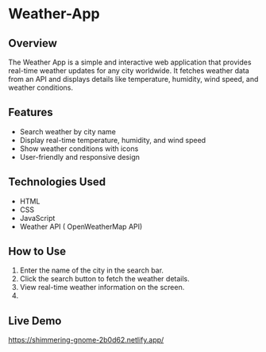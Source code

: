 # Weather-App

## Overview
The Weather App is a simple and interactive web application that provides real-time weather updates for any city worldwide. It fetches weather data from an API and displays details like temperature, humidity, wind speed, and weather conditions.

## Features
- Search weather by city name
- Display real-time temperature, humidity, and wind speed
- Show weather conditions with icons
- User-friendly and responsive design

## Technologies Used
- HTML
- CSS
- JavaScript
- Weather API ( OpenWeatherMap API)

## How to Use
1. Enter the name of the city in the search bar.
2. Click the search button to fetch the weather details.
3. View real-time weather information on the screen.
4. 
## Live Demo
https://shimmering-gnome-2b0d62.netlify.app/



